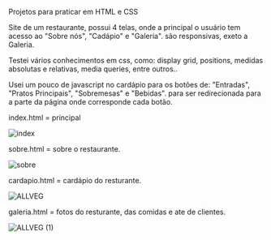 Projetos para praticar em HTML e CSS

Site de um restaurante, possui 4 telas, onde a principal  o usuário tem acesso ao "Sobre nós", "Cadápio" e "Galeria".
são responsivas, exeto a Galeria.

Testei vários conhecimentos em css, como: display grid, positions, medidas absolutas e relativas, media queries, entre outros..

Usei um pouco de javascript no cardápio para os botões de: "Entradas", "Pratos Principais", "Sobremesas" e "Bebidas". 
para ser redirecionada para a parte da página onde corresponde cada botão.

index.html = principal 

![index](https://user-images.githubusercontent.com/80357746/181133252-3e6baacd-404e-483d-84d9-81b76f221159.gif)



sobre.html = sobre o restaurante.

![sobre](https://user-images.githubusercontent.com/80357746/181133248-90a0ed44-9576-4265-96b9-d5c48fa99180.gif)



cardapio.html = cardápio do resturante.

![ALLVEG](https://user-images.githubusercontent.com/80357746/182060033-ea73a367-9e4f-4742-8cca-1aa363c703a6.gif)



galeria.html = fotos do resturante, das comidas e ate de clientes.

![ALLVEG (1)](https://user-images.githubusercontent.com/80357746/182060216-99d57b9d-1b9d-4169-b9c4-330321717021.gif)
